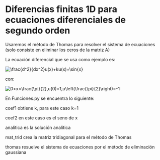 # Diferencias finitas 1D para ecuaciones diferenciales de segundo orden

Usaremos el método de Thomas para resolver el sistema de ecuaciones (solo consiste en eliminar los ceros de la matriz A)

La ecuación diferencial que se usa como ejemplo es:

<img src="https://latex.codecogs.com/gif.latex?\frac{d^2}{dx^2}u(x)&plus;ku(x)=\sin{x}" title="\frac{d^2}{dx^2}u(x)+ku(x)=\sin{x}" />

con:

<img src="https://latex.codecogs.com/gif.latex?0<x<\frac{\pi}{2},u(0)=1,u\left(\frac{\pi}{2}\right)=-1" title="0<x<\frac{\pi}{2},u(0)=1,u\left(\frac{\pi}{2}\right)=-1" />

En Funciones.py se encuentra lo siguiente:

coef1     obtiene k, para este caso k=1

coef2     en este caso es el seno de x

analitica es la solución analítica

mat_trid  crea la matriz tridiagonal para el método de Thomas

thomas    resuelve el sistema de ecuaciones por el método de eliminación gaussiana

